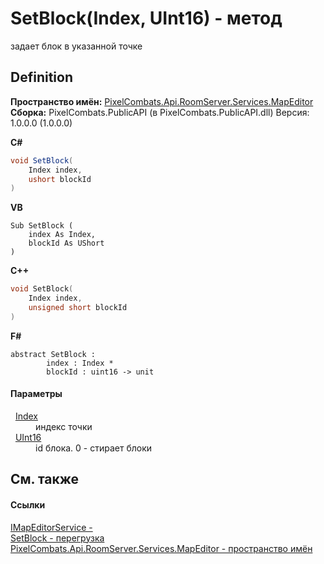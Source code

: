 # SetBlock(Index, UInt16) - метод


задает блок в указанной точке



## Definition
**Пространство имён:** <a href="552acd57-3300-cd64-0b3b-a5f5249b9f38">PixelCombats.Api.RoomServer.Services.MapEditor</a>  
**Сборка:** PixelCombats.PublicAPI (в PixelCombats.PublicAPI.dll) Версия: 1.0.0.0 (1.0.0.0)

**C#**
``` C#
void SetBlock(
	Index index,
	ushort blockId
)
```
**VB**
``` VB
Sub SetBlock ( 
	index As Index,
	blockId As UShort
)
```
**C++**
``` C++
void SetBlock(
	Index index, 
	unsigned short blockId
)
```
**F#**
``` F#
abstract SetBlock : 
        index : Index * 
        blockId : uint16 -> unit 
```



#### Параметры
<dl><dt>  <a href="ac5dc432-60d2-665e-4227-5491791da77a">Index</a></dt><dd>индекс точки</dd><dt>  <a href="https://learn.microsoft.com/dotnet/api/system.uint16" target="_blank" rel="noopener noreferrer">UInt16</a></dt><dd>id блока. 0 - стирает блоки</dd></dl>

## См. также


#### Ссылки
<a href="e4e2bf53-dee9-b0bf-92ce-2011b51fbbcf">IMapEditorService - </a>  
<a href="6e8d50eb-421d-72f1-dbf9-0ff2ceb47839">SetBlock - перегрузка</a>  
<a href="552acd57-3300-cd64-0b3b-a5f5249b9f38">PixelCombats.Api.RoomServer.Services.MapEditor - пространство имён</a>  

